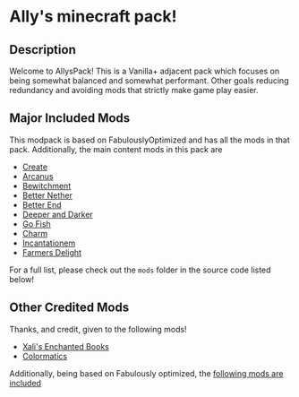 # Ally's minecraft pack!

## Description
Welcome to AllysPack! This is a Vanilla+ adjacent pack which focuses on being
somewhat balanced and somewhat performant. Other goals reducing redundancy and
avoiding mods that strictly make game play easier.

## Major Included Mods
This modpack is based on FabulouslyOptimized and has all the mods in that pack.
Additionally, the main content mods in this pack are

* [Create](https://modrinth.com/mod/create-fabric)
* [Arcanus](https://modrinth.com/mod/arcanus)
* [Bewitchment](https://www.curseforge.com/minecraft/mc-mods/bewitchment)
* [Better Nether](https://modrinth.com/mod/betternether)
* [Better End](https://modrinth.com/mod/betterend)
* [Deeper and Darker](https://modrinth.com/mod/deeperdarker)
* [Go Fish](https://www.curseforge.com/minecraft/mc-mods/go-fish)
* [Charm](https://modrinth.com/mod/charm)
* [Incantationem](https://modrinth.com/mod/incantationem)
* [Farmers Delight](https://modrinth.com/mod/farmers-delight-fabric)

For a full list, please check out the `mods` folder  in the source code listed below!

## Other Credited Mods

Thanks, and credit, given to the following mods!
* [Xali's Enchanted Books](https://www.curseforge.com/minecraft/texture-packs/xalis-enchanted-books)
* [Colormatics](https://modrinth.com/mod/colormatic)

Additionally, being based on Fabulously optimized, the [following mods are included](https://github.com/Fabulously-Optimized/fabulously-optimized/blob/main/INCLUDED-MODS.md)
